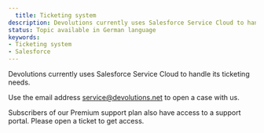 ```yaml
---
  title: Ticketing system
description: Devolutions currently uses Salesforce Service Cloud to handle its ticketing needs. Use the email address service@devolutions.net to open a case with us.
status: Topic available in German language
keywords:
- Ticketing system
- Salesforce
---
```

Devolutions currently uses Salesforce Service Cloud to handle its ticketing needs.

Use the email address [service@devolutions.net](mailto:service@devolutions.net) to open a case with us.

Subscribers of our Premium support plan also have access to a support portal. Please open a ticket to get access.
